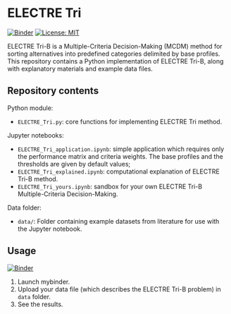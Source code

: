 # ELECTRE Tri

[![Binder](https://mybinder.org/badge_logo.svg)](https://mybinder.org/v2/gh/cghiaus/ELECTRE_Tri/HEAD)
[![License: MIT](https://img.shields.io/badge/License-MIT-yellow.svg)](https://github.com/cghiaus/dm4bem_book/blob/main/LICENSE)

ELECTRE Tri-B is a Multiple-Criteria Decision-Making (MCDM) method for sorting alternatives into predefined categories delimited by base profiles. This repository contains a Python implementation of ELECTRE Tri-B, along with explanatory materials and example data files.

## Repository contents

Python module:
- `ELECTRE_Tri.py`: core functions for implementing ELECTRE Tri method.

Jupyter notebooks:
- `ELECTRE_Tri_application.ipynb`: simple application which requires only the performance matrix and criteria weights. The base profiles and the thresholds are given by default values;
- `ELECTRE_Tri_explained.ipynb`: computational explanation of ELECTRE Tri-B method.
- `ELECTRE_Tri_yours.ipynb`: sandbox for your own ELECTRE Tri-B Multiple-Criteria Decision-Making.

Data folder:
- `data/`: Folder containing example datasets from literature for use with the Jupyter notebook.

## Usage

[![Binder](https://mybinder.org/badge_logo.svg)](https://mybinder.org/v2/gh/cghiaus/ELECTRE_Tri/HEAD)

1. Launch mybinder.
2. Upload your data file (which describes the ELECTRE Tri-B problem) in `data` folder.
3. See the results.
